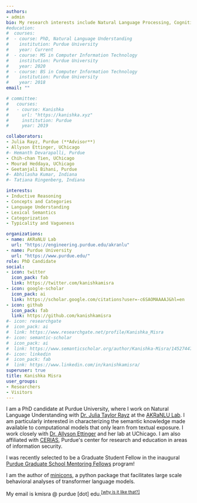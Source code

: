 ```yaml
---
authors:
- admin
bio: My research interests include Natural Language Processing, Cognitive Science, and Deep Learning.
#education:
#  courses:
#  - course: PhD, Natural Language Understanding
#    institution: Purdue University
#    year: Current
#  - course: MS in Computer Information Technology
#    institution: Purdue University
#    year: 2020
#  - course: BS in Computer Information Technology
#    institution: Purdue University
#    year: 2018
email: ""

# committee:
#   courses:
#   - course: Kanishka
#     url: "https://kanishka.xyz"
#     institution: Purdue
#     year: 2019

collaborators:
- Julia Rayz, Purdue (**Advisor**)
- Allyson Ettinger, UChicago
#- Hemanth Devarapalli, Purdue
- Chih-chan Tien, UChicago
- Mourad Heddaya, UChicago
- Geetanjali Bihani, Purdue
#- Abhilasha Kumar, Indiana
#- Tatiana Ringenberg, Indiana

interests:
- Inductive Reasoning
- Concepts and Categories
- Language Understanding
- Lexical Semantics
- Categorization
- Typicality and Vagueness

organizations:
- name: AKRaNLU Lab
  url: "https://engineering.purdue.edu/akranlu"
- name: Purdue University
  url: "https://www.purdue.edu/"
role: PhD Candidate
social:
- icon: twitter
  icon_pack: fab
  link: https://twitter.com/kanishkamisra
- icon: google-scholar
  icon_pack: ai
  link: https://scholar.google.com/citations?user=-c6SAOMAAAAJ&hl=en
- icon: github
  icon_pack: fab
  link: https://github.com/kanishkamisra
#- icon: researchgate
#  icon_pack: ai
#  link: https://www.researchgate.net/profile/Kanishka_Misra
#- icon: semantic-scholar
#  icon_pack: ai
#  link: https://www.semanticscholar.org/author/Kanishka-Misra/145274478
#- icon: linkedin
#  icon_pack: fab
#  link: https://www.linkedin.com/in/kanishkamisra/
superuser: true
title: Kanishka Misra
user_groups:
- Researchers
- Visitors
---
```


I am a PhD candidate at Purdue University, where I work on Natural Language Understanding with [Dr. Julia Taylor Rayz](https://polytechnic.purdue.edu/profile/taylo108) at the [AKRaNLU Lab](https://engineering.purdue.edu/AKRANLU/). I am particularly interested in characterizing the semantic knowledge made available to computational models that only learn from textual exposure. I work closely with [Dr. Allyson Ettinger](https://aetting.github.io/) and her lab at UChicago. I am also affiliated with [CERIAS](https://www.cerias.purdue.edu/), Purdue's center for research and education in areas of information security.

I was recently selected to be a Graduate Student Fellow in the inaugural [Purdue Graduate School Mentoring Fellows](https://news.cla.purdue.edu/2021/12/01/purdues-graduate-school-mentoring-graduate-student-fellow-program/) program!

I am the author of [minicons](https://minicons.kanishka.website), a python package that facilitates large scale behavioral analyses of transformer language models.

<!--In 2018, I was fortunate to be awarded the Purdue Research Foundation fellowship (now known as the Ross-Lynn Graduate Student Fellowship). I then taught database fundamentals to sophomore level undergraduates for three semesters. I am currently funded by an [NSF-EAGER grant](https://www.nsf.gov/awardsearch/showAward?AWD_ID=2039605&HistoricalAwards=false) focused on using artificial intelligence techniques to develop entertainment education materials for social-engineering research.-->

<!--I enjoy mentoring students interested in Natural Language Processing, check out my CV for some examples of undergraduate projects I have mentored.--->

<!--cdsad-->

<!---{{% alert note %}}
I am currently working on projects .
{{% /alert %}}--->

My email is kmisra \@ purdue \[dot\] edu.<sup><a href = "https://en.wikipedia.org/wiki/Address_munging">\[why is it like that?\]</a></sup>
